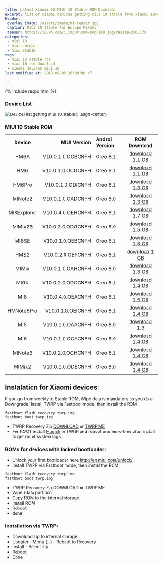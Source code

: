 ```yaml
---
title: Latest Xiaomi EU MIUI 10 Stable ROM Download
excerpt: list of xiaomi devices getting miui 10 stable from xiaomi europe
header:
 overlay_image: /assets/image/mi-teaser.jpg
 caption: MIUI 10 Stable for Europe MiFans
 teaser: https://i0.wp.com/i.imgur.com/pHpRjm0.jpg?resize=320,170
categories:
 - miui 10
 - miui europe
 - miui stable
tags:
 - miui 10 stable rom
 - miui 10 rom download
 - xiaomi devices miui 10
last_modified_at: 2018-09-09 20:00:00 +7

---
```

{% include respo.html %}
### Device List

![Devicel list getting miui 10 stable](https://i.imgur.com/HOzn07E.png){: .align-center}

### MIUI 10 Stable ROM

| Device | MIUI Version | Androi Version | ROM Download |
|:---:|---:|:---|:---:|
| HM6A | V10.0.1.0.OCBCNFH | Oreo 8.1 | [download 1.1 GB](/dl/afh?size=1.1GB&name=HM6A&fid=1322778262903999749) |
| HM6 | V10.0.1.0.OCGCNFH | Oreo 8.1 | [download 1.1 GB](/dl/afh?size=1.1GB&name=HM6&fid=1322778262903999750) |
| HM6Pro | V10.0.1.0.ODICNFH | Oreo 8.1 | [download 1.3 GB](/dl/afh?size=1.3GB&name=HM6Pro&fid=1322778262903999699) |
| MINote2 | V10.0.1.0.OADCNFH | Oreo 8.0 | [download 1.3 GB](/dl/afh?size=1.3GB&name=MINote2&fid=1322778262903999700) |
| MI8Explorer | V10.0.4.0.OEHCNFH | Oreo 8.1 | [download 1.7 GB](/dl/afh?size=1.7GB&name=MI8Explorer&fid=1322778262903998085) |
| MIMix2S | V10.0.2.0.ODGCNFH | Oreo 8.0 | [download 1.5 GB](/dl/afh?size=1.5GB&name=MIMix2S&fid=1322778262903997685) |
| MI8SE | V10.0.1.0.OEBCNFH | Oreo 8.1 | [download 1.5 GB](/dl/afh?size=1.5GB&name=MI8SE&fid=1322778262903997460) |
| HMS2 | V10.0.2.0.OEFCNFH | Oreo 8.1 | [download 1 GB](/dl/afh?size=1GB&name=HMS2&fid=1322778262903997458) |
| MIMix | V10.0.1.0.OAHCNFH | Oreo 8.0 | [download 1.3 GB](/dl/afh?size=1.3GB&name=MIMix&fid=1322778262903997459) |
| MI6X | V10.0.2.0.ODCCNFH | Oreo 8.1 | [download 1.4 GB](/dl/afh?size=1.4GB&name=MI6X&fid=1322778262903997427) |
| MI8 | V10.0.4.0.OEACNFH | Oreo 8.1 | [download 1.5 GB](/dl/afh?size=1.5GB&name=MI8&fid=1322778262903997299) |
| HMNote5Pro | V10.0.1.0.OEICNFH | Oreo 8.1 | [download 1.4 GB](/dl/afh?size=1.4GB&name=Note5Pro&fid=1322778262903996300) |
| MI5 | V10.0.1.0.OAACNFH | Oreo 8.0 | [download 1.3](/dl/afh?size=1.3GB&name=MI5&fid=1322778262903996301) |
| MI6 | V10.0.1.0.OCACNFH | Oreo 8.0 | [download 1.4 GB](/dl/afh?size=1.4GB&name=MI6&fid=1322778262903996298) |
| MINote3 | V10.0.2.0.OCHCNFH | Oreo 8.1 | [download 1.4 GB](/dl/afh?size=1.4GB&name=MINote3&fid=1322778262903996299) |
| MIMix2 | V10.0.1.0.ODECNFH | Oreo 8.0 | [download 1.4 GB](/dl/afh?size=1.4GB&name=MIMix2&fid=1322778262903996302) |

## Instalation for Xiaomi devices:

If you go from weekly to Stable ROM, Wipe data is mandatory as you do a Downgrade!
Install TWRP via Fastboot mode, then install the ROM
```
fastboot flash recovery twrp.img
fastboot boot twrp.img
```
- TWRP Recovery Zip [DOWNLOAD](https://androidfilehost.com/?w=files&flid=50678) or [TWRP.ME](//twrp.me/devices)
- For ROOT install [Magisk](https://github.com/topjohnwu/Magisk/releases/download/v17.1/Magisk-v17.1.zip) in TWRP and reboot one more time after install to get rid of system lags

### ROMs for devices with locked bootloader:

- Unlock your first bootloader here http://en.miui.com/unlock/
- Install TWRP via Fastboot mode, then install the ROM
```
fastboot flash recovery twrp.img
fastboot boot twrp.img
```
- TWRP Recovery Zip DOWNLOAD or TWRP.ME
- Wipe /data partition
- Copy ROM to the internal storage
- Install ROM
- Reboot
- done

### Installation via TWRP:

- Download zip to internal storage
- Updater - Menu (...) - Reboot to Recovery
- Install - Select zip
- Reboot
- Done
